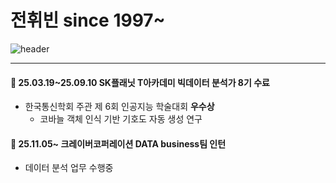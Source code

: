 # 전휘빈 since 1997~

![header](https://capsule-render.vercel.app/api?type=waving&color=gradient&customColorList=10&height=200&text=%20hwibin's%20GITHUB&fontSize=50&animation=twinkling&fontAlign=68&fontAlignY=36)

---------------

#### 📖 25.03.19~25.09.10 SK플래닛 T아카데미 빅데이터 분석가 8기 수료

- 한국통신학회 주관 제 6회 인공지능 학술대회 **우수상**
     - 코바늘 객체 인식 기반 기호도 자동 생성 연구

#### 💼 25.11.05~ 크레이버코퍼레이션 DATA business팀 인턴

- 데이터 분석 업무 수행중


